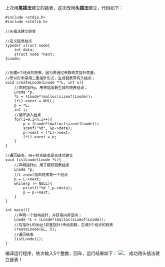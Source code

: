 上次用**尾插法**建立的链表，这次改用**头插法**建立，代码如下：
```
#include <stdio.h>
#include <stdlib.h>

//头插法建立链表
 
//定义链表结点 
typedef struct node{
	int data;
	struct node *next;
}Lnode;


//创建n个结点的链表，因为要通过参数改变指针变量，
//所以形参采用二重指针形式，生成链表带有头结点； 
void createLnode(Lnode **L, int n){
	//声明指针p，用来指向新生成的链表结点； 
	Lnode *p;
	*L = (Lnode*)malloc(sizeof(Lnode));
	(*L)->next = NULL;
	p = *L;
	int i;
	//循环插入结点 
	for(i=0;i<n;i++){
		p = (Lnode*)malloc(sizeof(Lnode));
		scanf("%d", &p->data);
		p->next = (*L)->next;
		(*L)->next = p; 
	}
}

//遍历链表，用于检查链表是否成功建立 
void listLnode(Lnode *L){
	//声明指针p，用于跟踪链表结点 
	Lnode *p;
	//L->next指向链表第一个结点 
	p = L->next;
	while(p != NULL){
		printf("%d ",p->data);
		p = p->next;
	}	
}

int main(){
	//声明一个结构指针，并获得内存空间； 
	Lnode *L = (Lnode*)malloc(sizeof(Lnode));
	//将指针L的地址(双重指针)传给函数，生成5个结点的链表 
	createLnode(&L, 5);
	//遍历链表 
	listLnode(L);
}
```
编译运行程序，依次输入5个整数，回车，运行结果如下：
![](https://thumbnail0.baidupcs.com/thumbnail/f47d6e982bd49b8a6a10e7066cf4f70f?fid=427924432-250528-95786580069134&time=1517929200&rt=sh&sign=FDTAER-DCb740ccc5511e5e8fedcff06b081203-fS1Pyzrq57kwVyGsIrWWDEQwfvc%3D&expires=8h&chkv=0&chkbd=0&chkpc=&dp-logid=857885373484580519&dp-callid=0&size=c710_u400&quality=100&vuk=-&ft=video)、
成功用头插法建立链表！